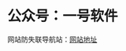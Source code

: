 # 公众号：一号软件

<p class="c_blue c_link">网站防失联导航站：<a href="https://fanchens.github.io/xiaoyu/" target="_blank">网站地址</a></p>
